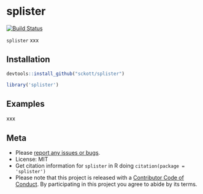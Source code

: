 splister
========



[![Build Status](https://api.travis-ci.org/ropensci/splister.png?branch=master)](https://travis-ci.org/ropensci/splister)

`splister` xxx

## Installation


```r
devtools::install_github("sckott/splister")
```


```r
library('splister')
```

## Examples

xxx

## Meta

* Please [report any issues or bugs](https://github.com/ropensci/splister/issues).
* License: MIT
* Get citation information for `splister` in R doing `citation(package = 'splister')`
* Please note that this project is released with a [Contributor Code of Conduct](CONDUCT.md). By participating in this project you agree to abide by its terms.
